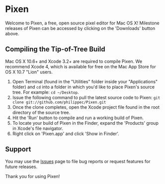 Pixen
=====

Welcome to Pixen, a free, open source pixel editor for Mac OS X! Milestone releases of Pixen can be accessed by clicking on the 'Downloads' button above.

Compiling the Tip-of-Tree Build
-------------------------------

Mac OS X 10.6+ and Xcode 3.2+ are required to compile Pixen.
We recommend Xcode 4, which is available for free on the Mac App Store for OS X 10.7 "Lion" users.

1. Open Terminal (found in the "Utilities" folder inside your "Applications" folder) and `cd` into a folder in which you'd like to place Pixen's source tree. For example: `cd ~/Desktop`.
2. Issue the following command to pull the latest source code to Pixen: `git clone git://github.com/philippec/Pixen.git`
3. Once the clone completes, open the Xcode project file found in the root directory of the source tree.
4. Hit the 'Run' button to compile and run a working build of Pixen.
5. To locate your build of Pixen in the Finder, expand the 'Products' group in Xcode's file navigator.
6. Right click on 'Pixen.app' and click 'Show in Finder'.

Support
-------

You may use the [Issues](https://github.com/philippec/Pixen/issues) page to file bug reports or request features for future releases.

Thank you for using Pixen!
